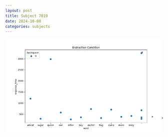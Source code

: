 ```yaml
---
layout: post
title: Subject 7019
date: 2024-10-08
categories: subjects
---
```


![](data/7019/run-5/7019_rt_acc_fuzzy_delay.png)

